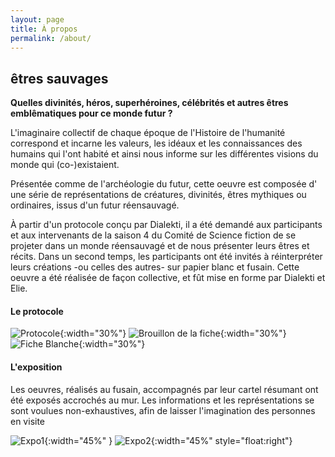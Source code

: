 ```yaml
---
layout: page
title: À propos 
permalink: /about/
---
```


## êtres sauvages

**Quelles divinités, héros, superhéroines, célébrités et autres êtres emblêmatiques pour ce monde futur ?**

L'imaginaire collectif de chaque époque de l'Histoire de l'humanité correspond et incarne les valeurs, les idéaux et les connaissances des humains qui l'ont habité et ainsi nous informe sur les différentes visions du monde qui (co-)existaient. 


Présentée comme de l'archéologie du futur, cette oeuvre est composée d' une série de représentations de créatures, divinités, êtres mythiques ou ordinaires, issus d'un futur réensauvagé.

À partir d'un protocole conçu par Dialekti, il a été demandé aux participants et aux intervenants de la saison 4 du Comité de Science fiction de se projeter dans un monde réensauvagé et de nous présenter leurs êtres et récits. Dans un second temps, les participants ont été invités à réinterpréter leurs créations -ou celles des autres- sur papier blanc et fusain. Cette oeuvre a été réalisée de façon collective, et fût mise en forme par Dialekti et Elie. 

#### Le protocole

![Protocole](/csf4/images/fiche-x.jpeg){:width="30%"}
![Brouillon de la fiche](/csf4/images/fiche-y.jpeg){:width="30%"}
![Fiche Blanche](/csf4/images/fiche-z.jpeg){:width="30%"}


#### L'exposition

Les oeuvres, réalisés au fusain, accompagnés par leur cartel résumant ont été exposés accrochés au mur. Les informations et les représentations se sont voulues non-exhaustives, afin de laisser l'imagination des personnes en visite 

![Expo1](/csf4/images/accroche2.jpeg){:width="45%" }
![Expo2](/csf4/images/accroche1.png){:width="45%" style="float:right"}


